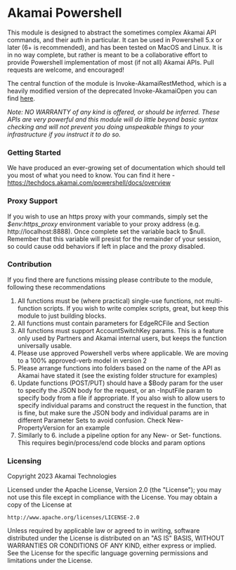 # Akamai Powershell

This module is designed to abstract the sometimes complex Akamai API commands, and their auth in particular. It can be used in Powershell 5.x or later (6+ is recommended), and has been tested on MacOS and Linux. It is in no way complete, but rather is meant to be a collaborative effort to provide Powershell implementation of most (if not all) Akamai APIs. Pull requests are welcome, and encouraged!

The central function of the module is Invoke-AkamaiRestMethod, which is a heavily modified version of the deprecated Invoke-AkamaiOpen you can find [here](https://github.com/akamai/AkamaiOPEN-edgegrid-powershell).

_Note: NO WARRANTY of any kind is offered, or should be inferred. These APIs are very powerful and this module will do little beyond basic syntax checking and will not prevent you doing unspeakable things to your infrastructure if you instruct it to do so._

### Getting Started

We have produced an ever-growing set of documentation which should tell you most of what you need to know. You can find it here - https://techdocs.akamai.com/powershell/docs/overview

### Proxy Support

If you wish to use an https proxy with your commands, simply set the _$env:https_proxy_ environment variable to your proxy address (e.g. http://localhost:8888). Once complete set the variable back to $null. Remember that this variable will presist for the remainder of your session, so could cause odd behaviors if left in place and the proxy disabled.

### Contribution

If you find there are functions missing please contribute to the module, following these recommendations

1. All functions must be (where practical) single-use functions, not multi-function scripts. If you wish to write complex scripts, great, but keep this module to just building blocks.
2. All functions must contain parameters for EdgeRCFile and Section
3. All functions must support AccountSwitchKey params. This is a feature only used by Partners and Akamai internal users, but keeps the function universally usable.
4. Please use approved Powershell verbs where applicable. We are moving to a 100% approved-verb model in version 2
5. Please arrange functions into folders based on the name of the API as Akamai have stated it (see the existing folder structure for examples)
6. Update functions (POST/PUT) should have a $Body param for the user to specify the JSON body for the request, or an -InputFile param to specify body from a file if appropriate. If you also wish to allow users to specify individual params and construct the request in the function, that is fine, but make sure the JSON body and individual params are in different Parameter Sets to avoid confusion. Check New-PropertyVersion for an example
7. Similarly to 6. include a pipeline option for any New- or Set- functions. This requires begin/process/end code blocks and param options

### Licensing

Copyright 2023 Akamai Technologies

Licensed under the Apache License, Version 2.0 (the "License");
you may not use this file except in compliance with the License.
You may obtain a copy of the License at

    http://www.apache.org/licenses/LICENSE-2.0

Unless required by applicable law or agreed to in writing, software
distributed under the License is distributed on an "AS IS" BASIS,
WITHOUT WARRANTIES OR CONDITIONS OF ANY KIND, either express or implied.
See the License for the specific language governing permissions and
limitations under the License.

